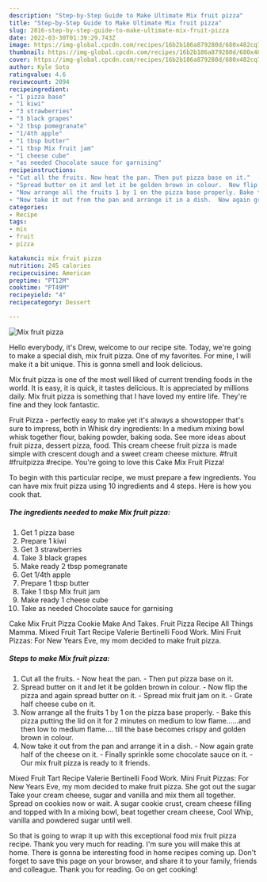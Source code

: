 ```yaml
---
description: "Step-by-Step Guide to Make Ultimate Mix fruit pizza"
title: "Step-by-Step Guide to Make Ultimate Mix fruit pizza"
slug: 2016-step-by-step-guide-to-make-ultimate-mix-fruit-pizza
date: 2022-03-30T01:39:29.743Z
image: https://img-global.cpcdn.com/recipes/16b2b186a879280d/680x482cq70/mix-fruit-pizza-recipe-main-photo.jpg
thumbnail: https://img-global.cpcdn.com/recipes/16b2b186a879280d/680x482cq70/mix-fruit-pizza-recipe-main-photo.jpg
cover: https://img-global.cpcdn.com/recipes/16b2b186a879280d/680x482cq70/mix-fruit-pizza-recipe-main-photo.jpg
author: Kyle Soto
ratingvalue: 4.6
reviewcount: 2094
recipeingredient:
- "1 pizza base"
- "1 kiwi"
- "3 strawberries"
- "3 black grapes"
- "2 tbsp pomegranate"
- "1/4th apple"
- "1 tbsp butter"
- "1 tbsp Mix fruit jam"
- "1 cheese cube"
- "as needed Chocolate sauce for garnising"
recipeinstructions:
- "Cut all the fruits. Now heat the pan. Then put pizza base on it."
- "Spread butter on it and let it be golden brown in colour.  Now flip the pizza and again spread butter on it. Spread mix fruit jam on it. Grate half cheese cube on it."
- "Now arrange all the fruits 1 by 1 on the pizza base properly. Bake this pizza putting the lid on it for 2 minutes on medium to low flame......and then low to medium flame.... till the base becomes crispy and golden brown in colour."
- "Now take it out from the pan and arrange it in a dish.  Now again grate half of the cheese on it. Finally sprinkle some chocolate sauce on it. Our mix fruit pizza is ready to it friends."
categories:
- Recipe
tags:
- mix
- fruit
- pizza

katakunci: mix fruit pizza 
nutrition: 245 calories
recipecuisine: American
preptime: "PT12M"
cooktime: "PT49M"
recipeyield: "4"
recipecategory: Dessert

---
```



![Mix fruit pizza](https://img-global.cpcdn.com/recipes/16b2b186a879280d/680x482cq70/mix-fruit-pizza-recipe-main-photo.jpg)

Hello everybody, it's Drew, welcome to our recipe site. Today, we're going to make a special dish, mix fruit pizza. One of my favorites. For mine, I will make it a bit unique. This is gonna smell and look delicious.

Mix fruit pizza is one of the most well liked of current trending foods in the world. It is easy, it is quick, it tastes delicious. It is appreciated by millions daily. Mix fruit pizza is something that I have loved my entire life. They're fine and they look fantastic.

Fruit Pizza - perfectly easy to make yet it&#39;s always a showstopper that&#39;s sure to impress, both in Whisk dry ingredients: In a medium mixing bowl whisk together flour, baking powder, baking soda. See more ideas about fruit pizza, dessert pizza, food. This cream cheese fruit pizza is made simple with crescent dough and a sweet cream cheese mixture. #fruit #fruitpizza #recipe. You&#39;re going to love this Cake Mix Fruit Pizza!


To begin with this particular recipe, we must prepare a few ingredients. You can have mix fruit pizza using 10 ingredients and 4 steps. Here is how you cook that.

<!--inarticleads1-->

##### The ingredients needed to make Mix fruit pizza:

1. Get 1 pizza base
1. Prepare 1 kiwi
1. Get 3 strawberries
1. Take 3 black grapes
1. Make ready 2 tbsp pomegranate
1. Get 1/4th apple
1. Prepare 1 tbsp butter
1. Take 1 tbsp Mix fruit jam
1. Make ready 1 cheese cube
1. Take as needed Chocolate sauce for garnising


Cake Mix Fruit Pizza Cookie Make And Takes. Fruit Pizza Recipe All Things Mamma. Mixed Fruit Tart Recipe Valerie Bertinelli Food Work. Mini Fruit Pizzas: For New Years Eve, my mom decided to make fruit pizza. 

<!--inarticleads2-->

##### Steps to make Mix fruit pizza:

1. Cut all the fruits. - Now heat the pan. - Then put pizza base on it.
1. Spread butter on it and let it be golden brown in colour.  - Now flip the pizza and again spread butter on it. - Spread mix fruit jam on it. - Grate half cheese cube on it.
1. Now arrange all the fruits 1 by 1 on the pizza base properly. - Bake this pizza putting the lid on it for 2 minutes on medium to low flame......and then low to medium flame.... till the base becomes crispy and golden brown in colour.
1. Now take it out from the pan and arrange it in a dish.  - Now again grate half of the cheese on it. - Finally sprinkle some chocolate sauce on it. - Our mix fruit pizza is ready to it friends.


Mixed Fruit Tart Recipe Valerie Bertinelli Food Work. Mini Fruit Pizzas: For New Years Eve, my mom decided to make fruit pizza. She got out the sugar Take your cream cheese, sugar and vanilla and mix them all together. Spread on cookies now or wait. A sugar cookie crust, cream cheese filling and topped with In a mixing bowl, beat together cream cheese, Cool Whip, vanilla and powdered sugar until well. 

So that is going to wrap it up with this exceptional food mix fruit pizza recipe. Thank you very much for reading. I'm sure you will make this at home. There is gonna be interesting food in home recipes coming up. Don't forget to save this page on your browser, and share it to your family, friends and colleague. Thank you for reading. Go on get cooking!
